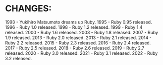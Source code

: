 # CHANGES:
1993 - Yukihiro Matsumoto dreams up Ruby.
1995 - Ruby 0.95 released.
1996 - Ruby 1.0 released.
1998 - Ruby 1.2 released.
1999 - Ruby 1.4 released.
2000 - Ruby 1.6 released.
2003 - Ruby 1.8 released.
2007 - Ruby 1.9 released.
2013 - Ruby 2.0 released.
2013 - Ruby 2.1 released.
2014 - Ruby 2.2 released.
2015 - Ruby 2.3 released.
2016 - Ruby 2.4 released.
2017 - Ruby 2.5 released.
2018 - Ruby 2.6 released.
2019 - Ruby 2.7 released.
2020 - Ruby 3.0 released.
2021 - Ruby 3.1 released.
2022 - Ruby 3.2 released.